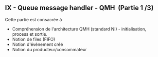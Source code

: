 <h2 dir="auto" id="h_75746598831655196174577"><strong>IX - Queue message handler - QMH&nbsp;&nbsp;</strong><strong>(Partie 1 /3)</strong></h2>
<p dir="auto">Cette partie est consacr&eacute;e &agrave;</p>
<ul dir="auto">
<li>Compr&eacute;hension de l'architecture QMH (standard NI) - initialisation, process et sortie.</li>
<li>Notion de files (FIFO)</li>
<li>Notion d'&eacute;v&egrave;nement cr&eacute;&eacute;</li>
<li>Notion du producteur/consommateur</li>
</ul>
